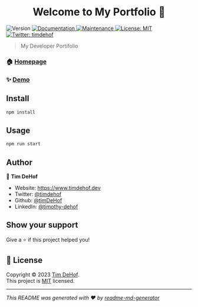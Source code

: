 <h1 align="center">Welcome to My Portfolio 👋</h1>
<p>
  <img alt="Version" src="https://img.shields.io/badge/version-1.0.1-blue.svg?cacheSeconds=2592000" />
  <a href="https://github.com/cobidev/simplefolio#readme" target="_blank">
    <img alt="Documentation" src="https://img.shields.io/badge/documentation-yes-brightgreen.svg" />
  </a>
  <a href="https://github.com/cobidev/simplefolio/graphs/commit-activity" target="_blank">
    <img alt="Maintenance" src="https://img.shields.io/badge/Maintained%3F-yes-green.svg" />
  </a>
  <a href="https://github.com/cobidev/simplefolio/blob/master/LICENSE" target="_blank">
    <img alt="License: MIT" src="https://img.shields.io/github/license/timDeHof/Mysimplefolio" />
  </a>
  <a href="https://twitter.com/timdehof" target="_blank">
    <img alt="Twitter: timdehof" src="https://img.shields.io/twitter/follow/timdehof.svg?style=social" />
  </a>
</p>

> My Developer Portifolio

### 🏠 [Homepage](https://www.timdehof.dev)

### ✨ [Demo](https://www.timdehof.dev)

## Install

```sh
npm install
```

## Usage

```sh
npm run start
```

## Author

👤 **Tim DeHof**

- Website: https://www.timdehof.dev
- Twitter: [@timdehof](https://twitter.com/timdehof)
- Github: [@timDeHof](https://github.com/timDeHof)
- LinkedIn: [@timothy-dehof](https://linkedin.com/in/timothy-dehof)

## Show your support

Give a ⭐️ if this project helped you!

## 📝 License

Copyright © 2023 [Tim DeHof](https://github.com/timDeHof).<br />
This project is [MIT](https://github.com/cobidev/simplefolio/blob/master/LICENSE) licensed.

---

_This README was generated with ❤️ by [readme-md-generator](https://github.com/kefranabg/readme-md-generator)_
